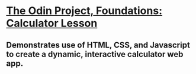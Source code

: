 # [The Odin Project, Foundations: Calculator Lesson](https://www.theodinproject.com/lessens/foundations-calculator)

## Demonstrates use of HTML, CSS, and Javascript to create a dynamic, interactive calculator web app. 
